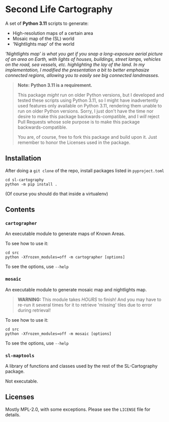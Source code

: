 # Second Life Cartography

A set of **Python 3.11** scripts to generate:
  * High-resolution maps of a certain area
  * Mosaic map of the (SL) world
  * 'Nightlights map' of the world

_'Nightlights map' is what you get if you snap a long-exposure aerial picture of an area
on Earth, with lights of houses, buildings, street lamps, vehicles on the road, sea vessels, etc.
highlighting the lay of the land. In my implementation, I modified the presentation a bit to
better emphasize connected regions, allowing you to easily see big connected landmasses._

> **Note:** **Python 3.11 is a requirement.**
> 
> This package _might_ run on older Python versions, but
> I developed and tested these scripts using Python 3.11, so I might have inadvertently
> used features only available on Python 3.11, rendering them unable to run on older Python
> versions. Sorry, I just don't have the time nor desire to make this package
> backwards-compatible, and I _will_ reject Pull Requests whose sole purpose is to make
> this package backwards-compatible.
> 
> You are, of course, free to fork this package and build upon it. Just remember to honor the
> Licenses used in the package.


## Installation

After doing a `git clone` of the repo, install packages listed in `pyproject.toml`

```shell
cd sl-cartography
python -m pip install . 
```

(Of course you should do that inside a virtualenv)


## Contents

### `cartographer`

An executable module to generate maps of Known Areas.

To see how to use it:

```shell
cd src
python -Xfrozen_modules=off -m cartographer [options] 
```

To see the options, use `--help`


### `mosaic`

An executable module to generate mosaic map and nightlights map.

> **WARNING:** This module takes _HOURS_ to finish! And you may have to re-run it several times
> for it to retrieve 'missing' tiles due to error during retrieval!

To see how to use it:

```shell
cd src
python -Xfrozen_modules=off -m mosaic [options] 
```

To see the options, use `--help`


### `sl-maptools`

A library of functions and classes used by the rest of the SL-Cartography package.

Not executable.

## Licenses

Mostly MPL-2.0, with some exceptions. Please see the `LICENSE` file for details.
